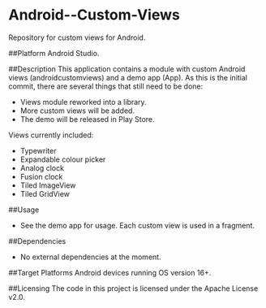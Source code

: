 # Android--Custom-Views
Repository for custom views for Android.

##Platform
Android Studio.

##Description
This application contains a module with custom Android views (androidcustomviews) and a demo app (App).
As this is the initial commit, there are several things that still need to be done:
- Views module reworked into a library.
- More custom views will be added.
- The demo will be released in Play Store.

Views currently included:
- Typewriter
- Expandable colour picker
- Analog clock
- Fusion clock
- Tiled ImageView
- Tiled GridView

##Usage
- See the demo app for usage. Each custom view is used in a fragment.

##Dependencies
- No external dependencies at the moment.

##Target Platforms
Android devices running OS version 16+.

##Licensing
The code in this project is licensed under the Apache License v2.0.
